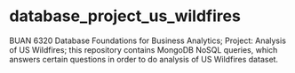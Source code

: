 # database_project_us_wildfires
BUAN 6320 Database Foundations for Business Analytics; Project: Analysis of US Wildfires; this repository contains MongoDB NoSQL queries, which answers certain questions in order to do analysis of US Wildfires dataset.
